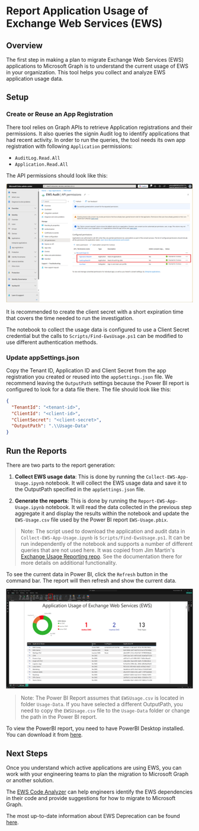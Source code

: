 # Report Application Usage of Exchange Web Services (EWS)

## Overview

The first step in making a plan to migrate Exchange Web Services (EWS) applications to Microsoft Graph is to understand the current usage of EWS in your organization. This tool helps you collect and analyze EWS application usage data.

## Setup

### Create or Reuse an App Registration

There tool relies on Graph APIs to retrieve Application registrations and their permissions. It also queries the signin Audit log to identify applications that had recent activity. In order to run the queries, the tool needs its own app registration with following `Application` permissions:

- `AuditLog.Read.All`
- `Application.Read.All`

The API permissions should look like this:

![App Registration](../../docs/images/AuditApp-AdminConsentGranted.png)

It is recommended to create the client secret with a short expiration time that covers the time needed to run the investigation.

The notebook to collect the usage data is configured to use a Client Secret credential but the calls to `Scripts/Find-EwsUsage.ps1` can be modified to use different authentication methods.

### Update appSettings.json

Copy the Tenant ID, Application ID and Client Secret from the app registration you created or reused into the `appSettings.json` file. We recommend leaving the `OutputPath` settings because the Power BI report is configured to look for a data file there. The file should look like this:

```json
{
  "TenantId": "<tenant-id>",
  "ClientId": "<client-id>",
  "ClientSecret": "<client-secret>",
  "OutputPath": ".\\Usage-Data"
}
```

## Run the Reports

There are two parts to the report generation:

1. **Collect EWS usage data**: This is done by running the `Collect-EWS-App-Usage.ipynb` notebook. It will collect the EWS usage data and save it to the OutputPath specified in the `appSettings.json` file.

2. **Generate the reports**: This is done by running the `Report-EWS-App-Usage.ipynb` notebook. It will read the data collected in the previous step aggregate it and display the results within the notebook and update the `EWS-Usage.csv` file used by the Power BI report `EWS-Usage.pbix`.

> Note: The script used to download the application and audit data in `Collect-EWS-App-Usage.ipynb` is `Scripts/Find-EwsUsage.ps1`. It can be run independently of the notebook and supports a number of different queries that are not used here. It was copied from Jim Martin's [Exchange Usage Reporting repo](https://aka.ms/ewsUsage). See the documentation there for more details on additional functionality.

To see the current data in Power BI, click the `Refresh` button in the command bar. The report will then refresh and show the current data.

![PowerBI Report](../../docs/images/Report-PowerBI.png)

> Note: The Power BI Report assumes that `EWSUsage.csv` is located in folder `Usage-Data`. If you have selected a different OutputPath, you need to copy the `EWSUsage.csv` file to the `Usage-Data` folder or change the path in the Power BI report.

To view the PowerBI report, you need to have PowerBI Desktop installed. You can download it from [here](https://powerbi.microsoft.com/en-us/desktop/).

## Next Steps

Once you understand which active applications are using EWS, you can work with your engineering teams to plan the migration to Microsoft Graph or another solution.

The [EWS Code Analyzer](../Ews.Code.Analyzer/README.md) can help engineers identify the EWS dependencies in their code and provide suggestions for how to migrate to Microsoft Graph.

The most up-to-date information about EWS Deprecation can be found [here](https://aka.ms/ews1pageGH).

